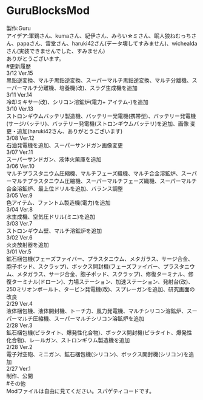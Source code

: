 # GuruBlocksMod
製作:Guru<br>
アイデア:軍鶏さん、kumaさん、紀伊さん、みらい☆ミさん、眠人狼ねむっちさん、papaさん、雷堂さん、haruki42さん(データ壊してすみません)、wichealdaさん(実装できませんでした、すみません)<br>
ありがとうございます。<br>
#更新履歴<br>
3/12 Ver.15<br>
黒鉛逆変換、マルチ黒鉛逆変換、スーパーマルチ黒鉛逆変換、マルチ分離機、スーパーマルチ分離機、培養機(改)、スラグ生成機を追加<br>
3/11 Ver.14<br>
冷却ミキサー(改)、シリコン溶鉱炉(電力+ アイテム-)を追加<br>
3/10 Ver.13<br>
ストロンギウムバッテリ製造機、バッテリー発電機(携帯型)、バッテリー発電機(サージバッテリ)、バッテリー発電機(ストロンギウムバッテリ)を追加、画像 変更・追加(haruki42さん、ありがとうございます)<br>
3/08 Ver.12<br>
石油発電機を追加、スーパーサンドガン画像変更<br>
3/07 Ver.11<br>
スーパーサンドガン、液体火薬庫を追加<br>
3/06 Ver.10<br>
マルチプラスタニウム圧縮機、マルチフェーズ織機、マルチ合金溶鉱炉、スーパーマルチプラスタニウム圧縮機、スーパーマルチフェーズ織機、スーパーマルチ合金溶鉱炉、最上位ドリルを追加、バランス調整<br>
3/05 Ver.9<br>
色アイテム、ファントム製造機(電力)を追加<br>
3/04 Ver.8<br>
水生成機、空気圧ドリル(ミニ)を追加<br>
3/03 Ver.7<br>
ストロンギウム壁、マルチ溶鉱炉を追加<br>
3/02 Ver.6<br>
火炎放射器を追加<br>
3/01 Ver.5<br>
鉱石梱包機(フェーズファイバー、プラスタニウム、メタガラス、サージ合金、胞子ポッド、スクラップ)、ボックス開封機(フェーズファイバー、プラスタニウム、メタガラス、サージ合金、胞子ポッド、スクラップ)、修復ターミナル、修復ターミナル(ドローン)、力場ステーション、加速ステーション、発射台(改)、250ミリオンボールト、タービン発電機(改)、スプレーガンを追加、研究画面の改良<br>
2/29 Ver.4<br>
液体梱包機、液体開封機、トーチ力、風力発電機、マルチシリコン溶鉱炉、スーパーマルチ圧縮機、スーパーマルチシリコン溶鉱炉を追加<br>
2/28 Ver.3<br>
鉱石梱包機(ピラタイト、爆発性化合物)、ボックス開封機(ピラタイト、爆発性化合物)、レールガン、ストロンギウム製造機を追加<br>
2/28 Ver.2<br>
電子対空砲、ミニガン、鉱石梱包機(シリコン)、ボックス開封機(シリコン)を追加<br>
2/27 Ver.1<br>
制作、公開<br>
#その他<br>
Modファイルは自由に見てください。スパゲティコードです。<br>
